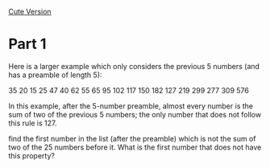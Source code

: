 [Cute Version](https://adventofcode.com/2020/day/9)

# Part 1

Here is a larger example which only considers the previous 5 numbers (and has a preamble of length 5):

35
20
15
25
47
40
62
55
65
95
102
117
150
182
127
219
299
277
309
576

In this example, after the 5-number preamble, almost every number is the sum of two of the previous 5 numbers; the only number that does not follow this rule is 127.

find the first number in the list (after the preamble) which is not the sum of two of the 25 numbers before it. What is the first number that does not have this property?